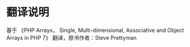 # 翻译说明

基于 《PHP Arrays， Single, Multi-dimensional, Associative and Object Arrays in PHP 7》 翻译，原书作者：Steve Prettyman



